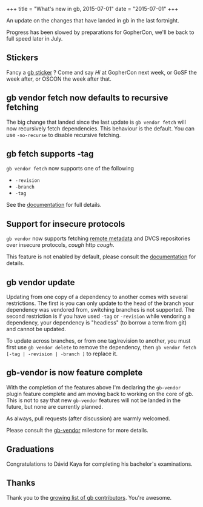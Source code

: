 +++
title = "What's new in gb, 2015-07-01"
date = "2015-07-01"
+++

An update on the changes that have landed in gb in the last fortnight.

<!--more-->

Progress has been slowed by preparations for GopherCon, we'll be back to full speed later in July.

## Stickers

Fancy a [gb sticker](https://twitter.com/davecheney/status/615753497795899392) ? Come and say _Hi_ at GopherCon next week, or GoSF the week after, or OSCON the week after that.

## gb vendor fetch now defaults to recursive fetching

The big change that landed since the last update is `gb vendor fetch` will now recursively fetch dependencies. This behaviour is the default. You can use `-no-recurse` to disable recursive fetching.

## gb fetch supports -tag

`gb vendor fetch` now supports one of the following 

- `-revision`
- `-branch`
- `-tag`

See the [documentation](http://godoc.org/github.com/constabulary/gb/cmd/gb-vendor) for full details.

## Support for insecure protocols

`gb vendor` now supports fetching [remote metadata](http://golang.org/cmd/go/#hdr-Remote_import_paths) and DVCS repositories over insecure protocols, _cough_ http _cough_. 

This feature is not enabled by default, please consult the [documentation](http://godoc.org/github.com/constabulary/gb/cmd/gb-vendor) for details.

## gb vendor update 

Updating from one copy of a dependency to another comes with several restrictions. The first is you can only update to the head of the branch your dependency was vendored from, switching branches is not supported. The second restriction is if you have used `-tag` or `-revision` while vendoring a dependency, your dependency is "headless" (to borrow a term from git) and cannot be updated.

To update across branches, or from one tag/revision to another, you must first use `gb vendor delete` to remove the dependency, then `gb vendor fetch [-tag | -revision | -branch ]` to replace it.

## gb-vendor is now feature complete

With the completion of the features above I'm declaring the `gb-vendor` plugin feature complete and am moving back to working on the core of gb. This is not to say that new `gb-vendor` features will not be landed in the future, but none are currently planned. 

As always, pull requests (after discussion) are warmly welcomed.

Please consult the [gb-vendor](https://github.com/constabulary/gb/issues?q=milestone%3Agb-vendor) milestone for more details.

## Graduations

Congratulations to Dávid Kaya for completing his bachelor's examinations.

## Thanks

Thank you to the [growing list of gb contributors](https://github.com/constabulary/gb/graphs/contributors). You're awesome.
